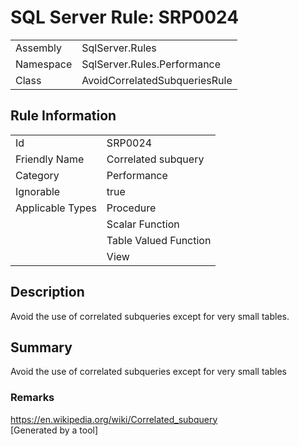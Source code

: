 # SQL Server Rule: SRP0024
  
|    |    |
|----|----|
| Assembly | SqlServer.Rules |
| Namespace | SqlServer.Rules.Performance |
| Class | AvoidCorrelatedSubqueriesRule |
  
## Rule Information
  
|    |    |
|----|----|
| Id | SRP0024 |
| Friendly Name | Correlated subquery |
| Category | Performance |
| Ignorable | true |
| Applicable Types | Procedure  |
|   | Scalar Function |
|   | Table Valued Function |
|   | View |
  
## Description
  
Avoid the use of correlated subqueries except for very small tables.
  
## Summary
  
Avoid the use of correlated subqueries except for very small tables
  
### Remarks
  
https://en.wikipedia.org/wiki/Correlated_subquery  
[Generated by a tool]
